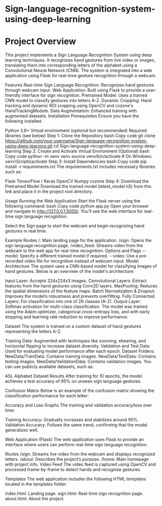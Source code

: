 # Sign-language-recognition-system-using-deep-learning

# Project Overview
This project implements a Sign Language Recognition System using deep learning techniques. It recognizes hand gestures from live video or images, translating them into corresponding letters of the alphabet using a Convolutional Neural Network (CNN). The system is integrated into a web application using Flask for real-time gesture recognition through a webcam.

Features
Real-time Sign Language Recognition: Recognizes hand gestures through webcam input.
Web Application: Built using Flask to provide a user-friendly interface for sign recognition.
Pretrained Model: Uses a trained CNN model to classify gestures into letters A-Z.
Dynamic Cropping: Hand tracking and dynamic ROI cropping using OpenCV and cvzone's HandTrackingModule.
Data Augmentation: Enhanced training with augmented datasets.
Installation
Prerequisites
Ensure you have the following installed:

Python 3.8+
Virtual environment (optional but recommended)
Required libraries (see below)
Step 1: Clone the Repository
bash
Copy code
git clone https://github.com/your-username/Sign-language-recognition-system-using-deep-learning.git
cd Sign-language-recognition-system-using-deep-learning
Step 2: Create and Activate Virtual Environment (Optional)
bash
Copy code
python -m venv venv
source venv/bin/activate  # On Windows: venv\Scripts\activate
Step 3: Install Dependencies
bash
Copy code
pip install -r requirements.txt
The requirements.txt includes necessary libraries such as:

Flask
TensorFlow / Keras
OpenCV
Numpy
cvzone
Step 4: Download the Pretrained Model
Download the trained model (latest_model.h5) from this link and place it in the project root directory.

Usage
Running the Web Application
Start the Flask server using the following command:
bash
Copy code
python app.py
Open your browser and navigate to http://127.0.0.1:5000/. You’ll see the web interface for real-time sign language recognition.

Select the Sign page to start the webcam and begin recognizing hand gestures in real time.

Example Routes
/: Main landing page for the application.
/sign: Opens the sign language recognition page.
/video_feed: Streams video from the webcam to the web app for real-time recognition.
Options and Flags
--model: Specify a different trained model if required.
--video: Use a pre-recorded video file for recognition instead of webcam input.
Model Architecture
The system uses a CNN-based model for classifying images of hand gestures. Below is an overview of the model's architecture:

Input Layer: Accepts 224x224x3 images.
Convolutional Layers: Extract features from the hand gestures using Conv2D layers.
MaxPooling: Reduces the spatial dimensions of the feature maps.
Batch Normalization & Dropout: Improves the model’s robustness and prevents overfitting.
Fully Connected Layers: For classification into one of 26 classes (A-Z).
Output Layer: Softmax activation for multi-class classification.
The model was trained using the Adam optimizer, categorical cross-entropy loss, and with early stopping and learning rate reduction to improve performance.

Dataset
The system is trained on a custom dataset of hand gestures representing the letters A-Z.

Training Data: Augmented with techniques like zooming, shearing, and horizontal flipping to increase dataset diversity.
Validation and Test Data: Used for evaluating model performance after each epoch.
Dataset Folders:
NewData/TrainData: Contains training images.
NewData/TestData: Contains testing images.
NewData/ValidationData: Contains validation images.
You can use publicly available datasets, such as:

ASL Alphabet Dataset
Results
After training for 10 epochs, the model achieves a test accuracy of 95% on unseen sign language gestures.

Confusion Matrix
Below is an example of the confusion matrix showing the classification performance for each letter:


Accuracy and Loss Graphs
The training and validation accuracy/loss over time:

Training Accuracy: Gradually increases and stabilizes around 95%.
Validation Accuracy: Follows the same trend, confirming that the model generalizes well.

Web Application (Flask)
The web application uses Flask to provide an interface where users can perform real-time sign language recognition.

Routes
/sign: Streams live video from the webcam and displays recognized letters.
/about: Describes the project’s purpose.
/home: Main homepage with project info.
Video Feed
The video feed is captured using OpenCV and processed frame-by-frame to detect hands and recognize gestures.

Templates
The web application includes the following HTML templates located in the templates folder:

index.html: Landing page.
sign.html: Real-time sign recognition page.
about.html: About the project.
